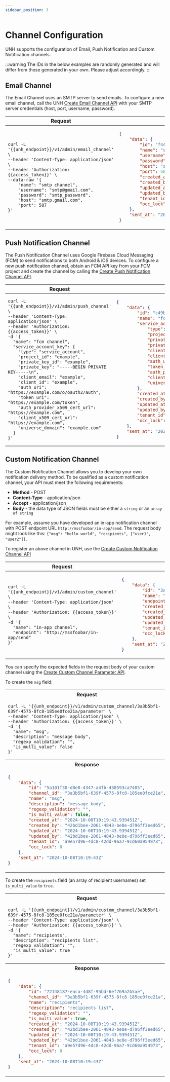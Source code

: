```yaml
---
sidebar_position: 3
---
```


# Channel Configuration

UNH supports the configuration of Email, Push Notification and Custom Notification channels.

:::warning
The IDs in the below examples are randomly generated and will differ from those generated in your own. Please adjust 
accordingly.
:::

## Email Channel

The Email Channel uses an SMTP server to send emails. To configure a new email channel, call the UNH 
[Create Email Channel API](../UNH%20API/create-email-channel.api.mdx) with your SMTP server credentials (host, port, 
username, password).

<table>
<thead><tr><th>Request</th><th>Response</th></tr></thead>
<tbody>
<tr><td>

```
curl -L '{{unh_endpoint}}/v1/admin/email_channel' \
--header 'Content-Type: application/json' \
--header 'Authorization: {{access_token}}' \
--data-raw '{
    "name": "smtp channel",
    "username": "smtp@gmail.com",
    "password": "smtp_password",
    "host": "smtp.gmail.com",
    "port": 587
}'
```

</td><td>

```json
{
    "data": {
        "id": "f446054c-98a5-4df9-aeea-f687e66951e0",
        "name": "smtp channel",
        "username": "smtp@gmail.com",
        "password": "smtp_password",
        "host": "smtp.gmail.com",
        "port": 587,
        "created_at": "2024-10-08T06:41:21.906919Z",
        "created_by": "d6f80e07-3b30-4968-8550-d3a441966e95",
        "updated_at": "2024-10-08T06:41:21.906919Z",
        "updated_by": "d6f80e07-3b30-4968-8550-d3a441966e95",
        "tenant_id": "3ca9a629-6a64-4d40-9a93-cc8da0595754",
        "occ_lock": 0
    },
    "sent_at": "2024-10-08T06:41:21Z"
}
```

</td></tr>
</tbody></table>

## Push Notification Channel

The Push Notification Channel uses Google Firebase Cloud Messaging (FCM) to send notifications to both Android & iOS 
devices. To configure a new push notification channel, obtain an FCM API key from your FCM project and create the 
channel by calling the [Create Push Notification Channel API](../UNH%20API/create-push-notification-channel.api.mdx).

<table>
<thead><tr><th>Request</th><th>Response</th></tr></thead>
<tbody>
<tr><td>

```
curl -L '{{unh_endpoint}}/v1/admin/push_channel' \
--header 'Content-Type: application/json' \
--header 'Authorization: {{access_token}}' \
-d '{
  "name": "fcm channel",
  "service_account_key": {
    "type": "service_account",
    "project_id": "example",
    "private_key_id": "example",
    "private_key": "-----BEGIN PRIVATE KEY-----\n",
    "client_email": "example",
    "client_id": "example",
    "auth_uri": "https://example.com/o/oauth2/auth",
    "token_uri": "https://example.com/token",
    "auth_provider_x509_cert_url": "https://example.com",
    "client_x509_cert_url": "https://example.com",
    "universe_domain": "example.com"
  }
}'
```

</td><td>

```json
{
    "data": {
        "id": "c49b14dd-dad9-4e93-bd15-752763d1b684",
        "name": "fcm channel",
        "service_account_key": {
            "type": "service_account",
            "project_id": "example",
            "private_key_id": "example",
            "private_key": "-----BEGIN PRIVATE KEY-----\n",
            "client_email": "example",
            "client_id": "example",
            "auth_uri": "https://example.com/o/oauth2/auth",
            "token_uri": "https://example.com/token",
            "auth_provider_x509_cert_url": "https://example.com",
            "client_x509_cert_url": "https://example.com",
            "universe_domain": "example.com"
        },
        "created_at": "2024-10-09T04:08:30.702451Z",
        "created_by": "42bd1bee-2061-4843-be8e-d796ff3eed65",
        "updated_at": "2024-10-09T04:08:30.702451Z",
        "updated_by": "42bd1bee-2061-4843-be8e-d796ff3eed65",
        "tenant_id": "a9e57d96-4dc8-42dd-96a7-9cd60a954973",
        "occ_lock": 0
    },
    "sent_at": "2024-10-08T06:41:21Z"
}
```

</td></tr>
</tbody></table>

## Custom Notification Channel

The Custom Notification Channel allows you to develop your own notification delivery method. To be qualified as a 
custom notification channel, your API must meet the following requirements:
- **Method** - POST 
- **Content-Type** - application/json
- **Accept** - application/json
- **Body** - the data type of JSON fields must be either a `string` or an `array of string`

For example, assume you have developed an in-app notification channel with POST endpoint URL 
`http://mssfoobar/in-app/send`. The request body might look like this: `{"msg": "hello world", "recipients", ["user1", 
"user2"]}`.

To register an above channel in UNH, use the 
[Create Custom Notification Channel API](../UNH%20API/create-custom-channel.api.mdx)

<table>
<thead><tr><th>Request</th><th>Response</th></tr></thead>
<tbody>
<tr><td>

```
curl -L '{{unh_endpoint}}/v1/admin/custom_channel' \
--header 'Content-Type: application/json' \
--header 'Authorization: {{access_token}}' \
-d '{
  "name": "in-app channel",
  "endpoint": "http://mssfoobar/in-app/send"
}'
```

</td><td>

```json
{
    "data": {
        "id": "3a3b5bf1-639f-4575-8fc8-185ee0fce21a",
        "name": "in-app channel",
        "endpoint": "http://mssfoobar/in-app/send",
        "created_at": "2024-09-03T03:00:15.571118Z",
        "created_by": "00f92e3f-7f5c-4c9d-96b8-7f9121c3e013",
        "updated_at": "2024-09-03T03:00:15.571118Z",
        "updated_by": "00f92e3f-7f5c-4c9d-96b8-7f9121c3e013",
        "tenant_id": "b8766c9d-d71e-46a2-968b-552dea1a7cd2",
        "occ_lock": 0
    },
    "sent_at": "2024-09-03T03:00:15Z"
}
```

</td></tr>
</tbody></table>

You can specify the expected fields in the request body of your custom channel using the [Create Custom Channel 
Parameter API](../UNH%20API/create-custom-channel-parameter.api.mdx).

To create the `msg` field:

<table>
<tr><th>Request</th></tr>
<tr><td>

```
curl -L '{{unh_endpoint}}/v1/admin/custom_channel/3a3b5bf1-639f-4575-8fc8-185ee0fce21a/parameter' \
--header 'Content-Type: application/json' \
--header 'Authorization: {{access_token}}' \
-d '{
  "name": "msg",
  "description": "message body",
  "regexp_validation": "",
  "is_multi_value": false
}'
```

</td></tr>
<tr><th>Response</th></tr>
<tr><td>

```json
{
    "data": {
        "id": "5a101f30-d8e8-4347-a4fb-438593ca7405",
        "channel_id": "3a3b5bf1-639f-4575-8fc8-185ee0fce21a",
        "name": "msg",
        "description": "message body",
        "regexp_validation": "",
        "is_multi_value": false,
        "created_at": "2024-10-08T10:19:43.939451Z",
        "created_by": "42bd1bee-2061-4843-be8e-d796ff3eed65",
        "updated_at": "2024-10-08T10:19:43.939451Z",
        "updated_by": "42bd1bee-2061-4843-be8e-d796ff3eed65",
        "tenant_id": "a9e57d96-4dc8-42dd-96a7-9cd60a954973",
        "occ_lock": 0
    },
    "sent_at": "2024-10-08T10:19:43Z"
}
```

</td></tr>
</table>

To create the `recipients` field (an array of recipient usernames) set `is_multi_value` to `true`.

<table>
<tr><th>Request</th></tr>
<tr><td>

```
curl -L '{{unh_endpoint}}/v1/admin/custom_channel/3a3b5bf1-639f-4575-8fc8-185ee0fce21a/parameter' \
--header 'Content-Type: application/json' \
--header 'Authorization: {{access_token}}' \
-d '{
  "name": "recipients",
  "description": "recipients list",
  "regexp_validation": "",
  "is_multi_value": true
}'
```

</td></tr>
<tr><th>Response</th></tr>
<tr><td>

```json
{
    "data": {
        "id": "72148187-eaca-4d8f-95bd-6ef769a2b5ae",
        "channel_id": "3a3b5bf1-639f-4575-8fc8-185ee0fce21a",
        "name": "recipients",
        "description": "recipients list",
        "regexp_validation": "",
        "is_multi_value": true,
        "created_at": "2024-10-08T10:19:43.939451Z",
        "created_by": "42bd1bee-2061-4843-be8e-d796ff3eed65",
        "updated_at": "2024-10-08T10:19:43.939451Z",
        "updated_by": "42bd1bee-2061-4843-be8e-d796ff3eed65",
        "tenant_id": "a9e57d96-4dc8-42dd-96a7-9cd60a954973",
        "occ_lock": 0
    },
    "sent_at": "2024-10-08T10:19:43Z"
}
```

</td></tr>
</table>